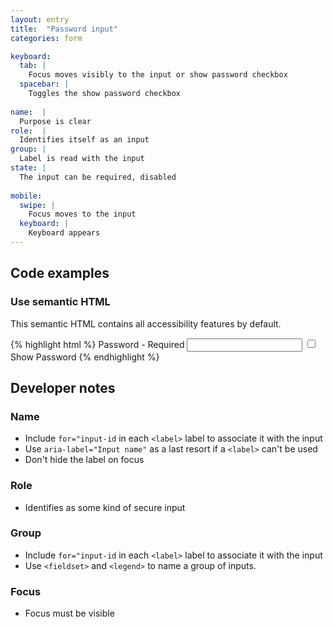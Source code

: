 ```yaml
---
layout: entry
title:  "Password input"
categories: form

keyboard:
  tab: |
    Focus moves visibly to the input or show password checkbox
  spacebar: |
    Toggles the show password checkbox
  
name:  |
  Purpose is clear
role:  |
  Identifies itself as an input
group: |
  Label is read with the input
state: |
  The input can be required, disabled
      
mobile:
  swipe: |
    Focus moves to the input
  keyboard: |
    Keyboard appears
---
```


## Code examples

### Use semantic HTML
This semantic HTML contains all accessibility features by default. 

{% highlight html %}
<label for="password">Password - Required</label>
<input type="password" 
       id="password" 
       name="password" 
       minlength="8" 
       required>
<input type="checkbox" id="show-password">
<label for="show-password">
  Show Password
</label>
{% endhighlight %}

## Developer notes

### Name
- Include `for="input-id` in each `<label>` label to associate it with the input
- Use `aria-label="Input name"` as a last resort if a `<label>` can't be used
- Don't hide the label on focus

### Role
- Identifies as some kind of secure input


### Group
- Include `for="input-id` in each `<label>` label to associate it with the input
- Use `<fieldset>` and `<legend>` to name a group of inputs.

### Focus
- Focus must be visible